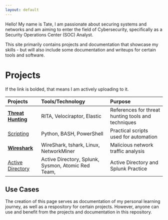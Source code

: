 ```yaml
---
layout: default
---
```


Hello! My name is Tate, I am passionate about securing systems and networks and am aiming to enter the field of Cybersecurity, specifically as a Security Operations Center (SOC) Analyst. 

This site primarily contains projects and documentation that showcase my skills - but will also include some documentation and writeups for certain tools and software.

# Projects

If the link is bolded, that means I am actively uploading to it.

| Projects        | Tools/Technology          | Purpose |
|:-------------|:------------------|:------|
| **[Threat Hunting](./threathunting/)**    | RITA, Velociraptor, Elastic                          | References for threat hunting tools and techniques  |
| [Scripting](./Scripting/)                 | Python, BASH, PowerShell                             | Practical scripts used for automation               |
| **[Wireshark](./MalwareTrafficAnalysis/)**| WireShark, tshark, Linux, NetworkMiner               | Malicious network traffic analysis                  |
| [Active Directory](./ActiveDirectory/)    | Active Directory, Splunk, Sysmon, Atomic Red Team,   | Active Directory and Splunk Practice                |

## Use Cases

The creation of this page serves as documentation of my personal learning journey, as well as a respository for certain projects. However, anyone can use and benefit from the projects and documentation in this repository.

